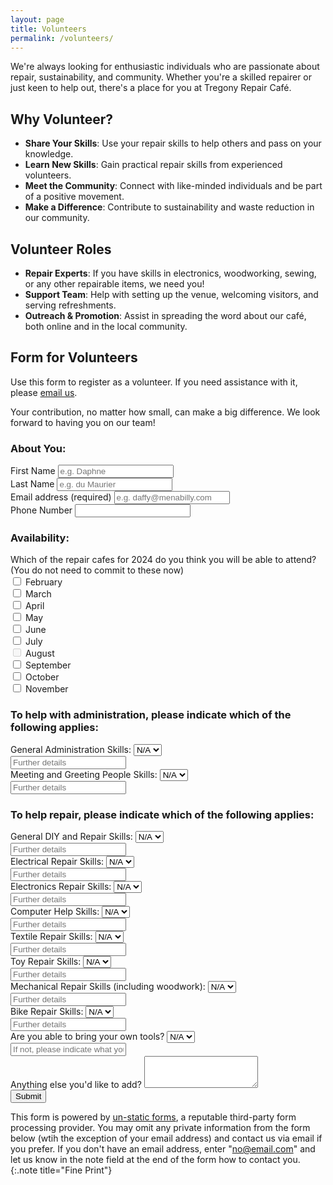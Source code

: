 ```yaml
---
layout: page
title: Volunteers
permalink: /volunteers/
---
```


We're always looking for enthusiastic individuals who are passionate about repair, sustainability, and community. Whether you're a skilled repairer or just keen to help out, there's a place for you at Tregony Repair Café.

## Why Volunteer?

- **Share Your Skills**: Use your repair skills to help others and pass on your knowledge.
- **Learn New Skills**: Gain practical repair skills from experienced volunteers.
- **Meet the Community**: Connect with like-minded individuals and be part of a positive movement.
- **Make a Difference**: Contribute to sustainability and waste reduction in our community.

## Volunteer Roles

- **Repair Experts**: If you have skills in electronics, woodworking, sewing, or any other repairable items, we need you!
- **Support Team**: Help with setting up the venue, welcoming visitors, and serving refreshments.
- **Outreach & Promotion**: Assist in spreading the word about our café, both online and in the local community.

## Form for Volunteers

Use this form to register as a volunteer. If you need assistance with it, please [email us](mailto:contact@tregonyrepaircafe.org).

Your contribution, no matter how small, can make a big difference. We look forward to having you on our team!

<form method="post" action="https://forms.un-static.com/forms/017bcfec08f4f79b60c42affc5514b6dc4bd997d">
<!-- About You -->
<h3>About You:</h3>
<div class="form-row">
<div class="col">
<label for="firstName" class="col-form-label">First Name</label>
<input name="firstName" id="firstName" type="text" class="form-control" placeholder="e.g. Daphne">
</div>

<div class="col">
<label for="lastName" class="col-form-label">Last Name</label>
<input name="lastName" id="lastName" type="text" class="form-control" placeholder="e.g. du Maurier">
</div>
</div>

<!-- Email Address -->
<div class="form-group">
<label for="emailAddress">Email address (required)</label>
<input name="emailAddress" type="email" class="form-control" id="emailAddress" required placeholder="e.g. daffy@menabilly.com">
</div>

<!-- Phone Number -->
<div class="form-group">
<label class="form-control-label" for="phoneNumber">Phone Number</label>
<input name="phoneNumber" type="text" class="form-control" id="phoneNumber">
</div>

<!-- Availability -->

<h3>Availability:</h3>
<div class="form-group" id="availability">
<label class="form-control-label" for="availability">Which of the repair cafes for 2024 do you think you will be able to attend? (You do not need to commit to these now) </label>
  <!-- February -->
  <div class="form-check form-check-inline">
    <label class="form-check-label">
      <input name="monthFebruary" class="form-check-input" type="checkbox" id="monthFebruary" value="February"> February
    </label>
  </div>

  <!-- March -->
  <div class="form-check form-check-inline">
    <label class="form-check-label">
      <input name="monthMarch" class="form-check-input" type="checkbox" id="monthMarch" value="March"> March
    </label>
  </div>

  <!-- April -->
  <div class="form-check form-check-inline">
    <label class="form-check-label">
      <input name="monthApril" class="form-check-input" type="checkbox" id="monthApril" value="April"> April
    </label>
  </div>

  <!-- May -->
  <div class="form-check form-check-inline">
    <label class="form-check-label">
      <input name="monthMay" class="form-check-input" type="checkbox" id="monthMay" value="May"> May
    </label>
  </div>

  <!-- June -->
  <div class="form-check form-check-inline">
    <label class="form-check-label">
      <input name="monthJune" class="form-check-input" type="checkbox" id="monthJune" value="June"> June
    </label>
  </div>

  <!-- July -->
  <div class="form-check form-check-inline">
    <label class="form-check-label">
      <input name="monthJuly" class="form-check-input" type="checkbox" id="monthJuly" value="July"> July
    </label>
  </div>

  <!-- August (Disabled as the cafe is closed) -->
  <div class="form-check form-check-inline disabled">
    <label class="form-check-label">
      <input name="monthAugust" class="form-check-input" type="checkbox" id="monthAugust" value="August" disabled> August
    </label>
  </div>

  <!-- September -->
  <div class="form-check form-check-inline">
    <label class="form-check-label">
      <input name="monthSeptember" class="form-check-input" type="checkbox" id="monthSeptember" value="September"> September
    </label>
  </div>

  <!-- October -->
  <div class="form-check form-check-inline">
    <label class="form-check-label">
      <input name="monthOctober" class="form-check-input" type="checkbox" id="monthOctober" value="October"> October
    </label>
  </div>

  <!-- November -->
  <div class="form-check form-check-inline">
    <label class="form-check-label">
      <input name="monthNovember" class="form-check-input" type="checkbox" id="monthNovember" value="November"> November
    </label>
  </div>
</div>

  <!-- Skills -->
<h3>To help with administration, please indicate which of the following applies:</h3>

<div class="form-group">
<label for="adminSkills">General Administration Skills:</label>
<select name="adminSkills" class="form-control" id="adminSkills">
<option value="yes">Yes</option>
<option value="no">No</option>
<option value="na" selected>N/A</option>
</select>
<div class="form-group">
<input name="adminSkillsFurDet" id="adminSkillsFurDet" class="form-control" type="text" placeholder="Further details">
</div>
</div>

<div class="form-group">
<label for="meetSkills">Meeting and Greeting People Skills:</label>
<select name="meetSkills" class="form-control" id="meetSkills">
<option value="yes">Yes</option>
<option value="no">No</option>
<option value="na" selected>N/A</option>
</select>
<div class="form-group">
    <input name="meetSkillsFurDet" id="meetSkillsFurDet" class="form-control" type="text" placeholder="Further details">
  </div>
</div>

<h3>To help repair, please indicate which of the following applies:</h3>
<!-- General DIY and Repair Skills: -->
<div class="form-group">
  <label for="diySkills">General DIY and Repair Skills:</label>
  <select name="diySkills" class="form-control" id="diySkills">
    <option value="yes">Yes</option>
    <option value="no">No</option>
    <option value="na" selected>N/A</option>
  </select>
  <div class="form-group">
    <input name="diySkillsFurDet" id="diySkillsFurDet" class="form-control" type="text" placeholder="Further details">
  </div>
</div>

<!-- Electrical Repair Skills: -->
<div class="form-group">
  <label for="electricalSkills">Electrical Repair Skills:</label>
  <select name="electricalSkills" class="form-control" id="electricalSkills">
    <option value="yes">Yes</option>
    <option value="no">No</option>
    <option value="na" selected>N/A</option>
  </select>
  <div class="form-group">
    <input name="electricalSkillsFurDet" id="electricalSkillsFurDet" class="form-control" type="text" placeholder="Further details">
  </div>
</div>

<!-- Electronics Repair Skills: -->
<div class="form-group">
  <label for="electronicsSkills">Electronics Repair Skills:</label>
  <select name="electronicsSkills" class="form-control" id="electronicsSkills">
    <option value="yes">Yes</option>
    <option value="no">No</option>
    <option value="na" selected>N/A</option>
  </select>
  <div class="form-group">
    <input name="electronicsSkillsFurDet" id="electronicsSkillsFurDet" class="form-control" type="text" placeholder="Further details">
  </div>
</div>

<!-- Computer Help Skills: -->
<div class="form-group">
  <label for="computerSkills">Computer Help Skills:</label>
  <select name="computerSkills" class="form-control" id="computerSkills">
    <option value="yes">Yes</option>
    <option value="no">No</option>
    <option value="na" selected>N/A</option>
  </select>
  <div class="form-group">
    <input name="computerSkillsFurDet" id="computerSkillsFurDet" class="form-control" type="text" placeholder="Further details">
  </div>
</div>

<!-- Textile Repair Skills: -->
<div class="form-group">
  <label for="textileSkills">Textile Repair Skills:</label>
  <select name="textileSkills" class="form-control" id="textileSkills">
    <option value="yes">Yes</option>
    <option value="no">No</option>
    <option value="na" selected>N/A</option>
  </select>
  <div class="form-group">
    <input name="textileSkillsFurDet" id="textileSkillsFurDet" class="form-control" type="text" placeholder="Further details">
  </div>
</div>

<!-- Toy Repair Skills: -->
<div class="form-group">
  <label for="toySkills">Toy Repair Skills:</label>
  <select name="toySkills" class="form-control" id="toySkills">
    <option value="yes">Yes</option>
    <option value="no">No</option>
    <option value="na" selected>N/A</option>
  </select>
  <div class="form-group">
    <input name="toySkillsFurDet" id="toySkillsFurDet" class="form-control" type="text" placeholder="Further details">
  </div>
</div>

<!-- Mechanical Repair Skills (including woodwork): -->
<div class="form-group">
  <label for="mechanicalSkills">Mechanical Repair Skills (including woodwork):</label>
  <select name="mechanicalSkills" class="form-control" id="mechanicalSkills">
    <option value="yes">Yes</option>
    <option value="no">No</option>
    <option value="na" selected>N/A</option>
  </select>
  <div class="form-group">
    <input name="mechanicalSkillsFurDet" id="mechanicalSkillsFurDet" class="form-control" type="text" placeholder="Further details">
  </div>
</div>

<!-- Bike Repair Skills: -->
<div class="form-group">
  <label for="bikeSkills">Bike Repair Skills:</label>
  <select name="bikeSkills" class="form-control" id="bikeSkills">
    <option value="yes">Yes</option>
    <option value="no">No</option>
    <option value="na" selected>N/A</option>
  </select>
  <div class="form-group">
    <input name="bikeSkillsFurDet" id="bikeSkillsFurDet" class="form-control" type="text" placeholder="Further details">
  </div>
</div>

<!-- Are you able to bring your own tools? (If not, please indicate what you might need in the text field below.) -->
<div class="form-group">
  <label for="ownTools">Are you able to bring your own tools?</label>
  <select name="ownTools" class="form-control" id="ownTools">
    <option value="yes">Yes</option>
    <option value="no">No</option>
    <option value="na" selected>N/A</option>
  </select>
  <div class="form-group">
    <input name="ownToolsFurDet" id="ownToolsFurDet" class="form-control" type="text"
     placeholder="If not, please indicate what you might need">
  </div>
</div>

<!-- Anything else you'd like to add? -->

<div class="form-group">
<label for="additionalComments">Anything else you'd like to add?</label>
<textarea name="additionalComments" class="form-control" id="additionalComments" rows="3"></textarea>
</div>
<button type="submit" class="btn btn-primary" value="submit">Submit</button>
</form>

This form is powered by [un-static forms](https://forms.un-static.com/), a reputable third-party form processing provider. You may omit any private information from the form below (wtih the exception of your email address) and contact us via email if you prefer. If you don't have an email address, enter "no@email.com" and let us know in the note field at the end of the form how to contact you.
{:.note title="Fine Print"}

